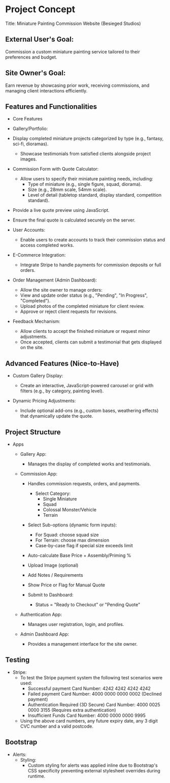 #   Project Concept
Title: Miniature Painting Commission Website (Besieged Studios)

##  External User's Goal:
Commission a custom miniature painting service tailored to their preferences and budget.

##  Site Owner's Goal:
Earn revenue by showcasing prior work, receiving commissions, and managing client interactions efficiently.

##  Features and Functionalities
  - Core Features
  - Gallery/Portfolio:

  - Display completed miniature projects categorized by type (e.g., fantasy, sci-fi, dioramas).
    - Showcase testimonials from satisfied clients alongside project images.

  - Commission Form with Quote Calculator:
    - Allow users to specify their miniature painting needs, including:
      - Type of miniature (e.g., single figure, squad, diorama).
      - Size (e.g., 28mm scale, 54mm scale).
      - Level of detail (tabletop standard, display standard, competition standard).
  - Provide a live quote preview using JavaScript.
  - Ensure the final quote is calculated securely on the server.

  - User Accounts:
    - Enable users to create accounts to track their commission status and access completed works.

  - E-Commerce Integration:
    - Integrate Stripe to handle payments for commission deposits or full orders.

  - Order Management (Admin Dashboard):
    - Allow the site owner to manage orders:
    - View and update order status (e.g., "Pending", "In Progress", "Completed").
    - Upload photos of the completed miniature for client review.
    - Approve or reject client requests for revisions.

  - Feedback Mechanism:
    - Allow clients to accept the finished miniature or request minor adjustments.
    - Once accepted, clients can submit a testimonial that gets displayed on the site.

##  Advanced Features (Nice-to-Have)
  - Custom Gallery Display:
    - Create an interactive, JavaScript-powered carousel or grid with filters (e.g., by category, painting level).
    
  - Dynamic Pricing Adjustments:
    - Include optional add-ons (e.g., custom bases, weathering effects) that dynamically update the quote.

##  Project Structure

  - Apps

    - Gallery App:
      - Manages the display of completed works and testimonials.

    - Commission App:
      - Handles commission requests, orders, and payments.
        - Select Category:
          - Single Miniature
          - Squad
          - Colossal Monster/Vehicle
          - Terrain

      - Select Sub-options (dynamic form inputs):
          - For Squad: choose squad size
          - For Terrain: choose max dimension
          - Case-by-case flag if special size exceeds limit

      - Auto-calculate Base Price + Assembly/Priming %
      - Upload Image (optional)
      - Add Notes / Requirements
      - Show Price or Flag for Manual Quote
      - Submit to Dashboard:
        - Status = "Ready to Checkout" or "Pending Quote"

    - Authentication App:
      - Manages user registration, login, and profiles.

    - Admin Dashboard App:
      - Provides a management interface for the site owner.


##  Testing

  - Stripe:
    - To test the Stripe payment system the following test scenarios were used:
      - Successful payment Card Number: 4242 4242 4242 4242
      - Failed payment Card Number: 4000 0000 0000 0002 (Declined payment)
      - Authentication Required (3D Secure) Card Number: 4000 0025 0000 3155 (Requires extra authentication)
      - Insufficient Funds Card Number: 4000 0000 0000 9995
    - Using the above card numbers, any future expiry date, any 3 digit CVC number and a valid postcode.

##  Bootstrap
  - Alerts:
    - Styling:
      - Custom styling for alerts was applied inline due to Bootstrap's CSS specificity preventing external stylesheet overrides during runtime.


